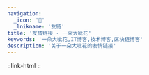 ```yaml
---
navigation:
  _icon: '🍉'
  _lnikname: '友链'
title: '友情链接 - 一朵大呲花'
keywords: '一朵大呲花,IT博客,技术博客,区块链博客'
description: '关于一朵大呲花的友情链接'
---
```


::link-html
::